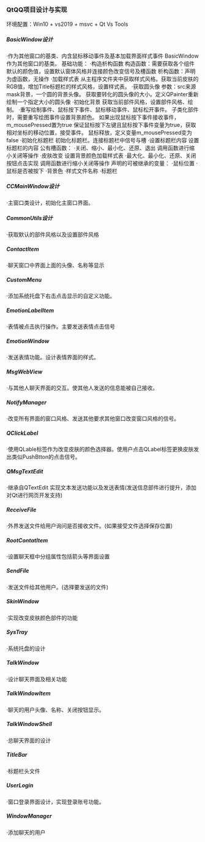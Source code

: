 ### QtQQ项目设计与实现
环境配置：Win10 + vs2019 + msvc + Qt Vs Tools
##### BasicWindow设计
·作为其他窗口的基类、内含鼠标移动事件及基本加载界面样式事件
BasicWindow作为其他窗口的基类。
基础功能：
    ·构造析构函数
        构造函数：需要获取各个组件默认的颜色值，设置默认窗体风格并连接颜色改变信号及槽函数
        析构函数：声明为虚函数，无操作
    ·加载样式表
        从主程序文件夹中获取样式风格。获取当前皮肤的RGB值，增加Title标题栏的样式风格，设置样式表。
    ·获取圆头像
        参数：src来源mask背景，一个圆的背景头像。
        获取要转化的圆头像的大小。定义QPainter重新绘制一个指定大小的圆头像
    ·初始化背景
        获取当前部件风格，设置部件风格、绘制。
    ·重写绘制事件、鼠标按下事件、鼠标移动事件、鼠标松开事件。
        子类化部件时，需要重写绘图事件设置背景颜色。
        如果出现鼠标按下事件接收事件，m_mousePressed置为true
        保证鼠标按下左键且鼠标按下事件变量为true，获取相对坐标的移动位置，接受事件。
        鼠标释放，定义变量m_mousePressed变为false
    ·初始化标题栏
        初始化标题栏。连接标题栏中信号与槽
    ·设置标题栏内容
        设置标题栏的内容
公有槽函数：
    ·关闭、缩小、最小化、还原、退出
        调用函数进行缩小关闭等操作
    ·皮肤改变
        设置背景颜色加载样式表
    ·最大化、最小化、还原、关闭按钮点击实现
        调用函数进行缩小关闭等操作
声明的可被继承的变量：
    ·鼠标位置
    ·鼠标是否被按下
    ·背景色
    ·样式文件名称
    ·标题栏
##### CCMainWindow设计
·主窗口类设计，初始化主窗口界面。
##### CommonUtils设计
·获取默认的部件风格以及设置部件风格
##### ContactItem
·聊天窗口中界面上面的头像、名称等显示
##### CustomMenu
·添加系统托盘下右击点击显示的自定义功能。
##### EmotionLabelItem
·表情被点击执行操作。主要发送表情点击信号
##### EmotionWindow
·发送表情功能。设计表情界面的样式。
##### MsgWebView
·与其他人聊天界面的交互。使其他人发送的信息能被自己接收。
##### NotifyManager
·改变所有界面的窗口风格、发送其他要求其他窗口改变窗口风格的信号。
##### QClickLabel
·使用QLable标签作为改变皮肤的颜色选择器。使用户点击QLabel标签更换皮肤发出类似PushBtton的点击信号。
##### QMsgTextEdit
·继承自QTextEdit 实现文本发送功能以及发送表情(发送信息部件进行提升，添加对Qt进行网页开发支持)
##### ReceiveFile
·外界发送文件给用户询问是否接收文件。(如果接受文件选择保存位置)
##### RootContatItem
·设置聊天框中分组属性包括箭头等界面设置
##### SendFile
·发送文件给其他用户。(选择要发送的文件)
##### SkinWindow
·实现改变皮肤颜色部件的功能
##### SysTray
·系统托盘的设计
##### TalkWindow
·设计聊天界面及相关功能
##### TalkWindowItem
·聊天的用户头像、名称、关闭按钮显示。
##### TalkWindowShell
·总聊天界面的设计
##### TitleBar
·标题栏头文件
##### UserLogin
·窗口登录界面设计，实现登录账号功能。
##### WindowManager
·添加聊天的用户
